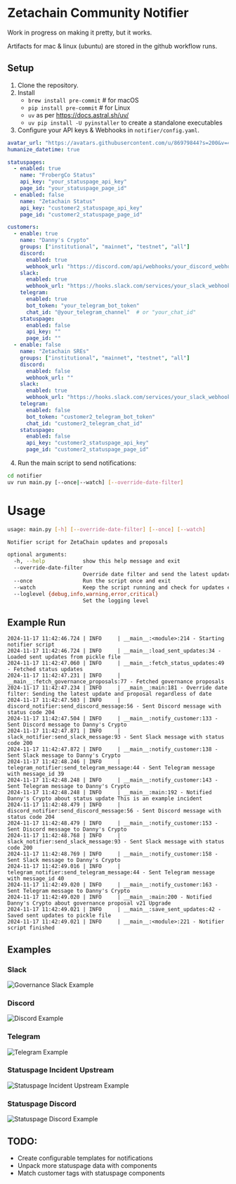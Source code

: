 # Zetachain Community Notifier

Work in progress on making it pretty, but it works.

Artifacts for mac & linux (ubuntu) are stored in the github workflow runs.

## Setup

1. Clone the repository.
2. Install 
    - `brew install pre-commit` # for macOS
    - `pip install pre-commit` # for Linux
    - `uv` as per https://docs.astral.sh/uv/
    - `uv pip install -U pyinstaller` to create a standalone executables
3. Configure your API keys & Webhooks in `notifier/config.yaml`.

~~~yaml
avatar_url: "https://avatars.githubusercontent.com/u/86979844?s=200&v=4"
humanize_datetime: true

statuspages:
  - enabled: true
    name: "FrobergCo Status"
    api_key: "your_statuspage_api_key"
    page_id: "your_statuspage_page_id"
  - enabled: false
    name: "Zetachain Status"
    api_key: "customer2_statuspage_api_key"
    page_id: "customer2_statuspage_page_id"

customers:
  - enable: true
    name: "Danny's Crypto"
    groups: ["institutional", "mainnet", "testnet", "all"]
    discord:
      enabled: true
      webhook_url: "https://discord.com/api/webhooks/your_discord_webhook_url"
    slack:
      enabled: true
      webhook_url: "https://hooks.slack.com/services/your_slack_webhook_url"
    telegram:
      enabled: true
      bot_token: "your_telegram_bot_token"
      chat_id: "@your_telegram_channel"  # or "your_chat_id"
    statuspage:
      enabled: false
      api_key: ""
      page_id: ""
  - enable: false
    name: "Zetachain SREs"
    groups: ["institutional", "mainnet", "testnet", "all"]
    discord:
      enabled: false
      webhook_url: ""
    slack:
      enabled: true
      webhook_url: "https://hooks.slack.com/services/your_slack_webhook_url"
    telegram:
      enabled: false
      bot_token: "customer2_telegram_bot_token"
      chat_id: "customer2_telegram_chat_id"
    statuspage:
      enabled: false
      api_key: "customer2_statuspage_api_key"
      page_id: "customer2_statuspage_page_id"
~~~

4. Run the main script to send notifications:

```sh
cd notifier
uv run main.py [--once|--watch] [--override-date-filter]
```

# Usage

~~~sh
usage: main.py [-h] [--override-date-filter] [--once] [--watch]

Notifier script for ZetaChain updates and proposals

optional arguments:
  -h, --help            show this help message and exit
  --override-date-filter
                        Override date filter and send the latest update and proposal regardless of date
  --once                Run the script once and exit
  --watch               Keep the script running and check for updates every 30 seconds
  --loglevel {debug,info,warning,error,critical}
                        Set the logging level
~~~

## Example Run

~~~
2024-11-17 11:42:46.724 | INFO     | __main__:<module>:214 - Starting notifier script
2024-11-17 11:42:46.724 | INFO     | __main__:load_sent_updates:34 - Loaded sent updates from pickle file
2024-11-17 11:42:47.060 | INFO     | __main__:fetch_status_updates:49 - Fetched status updates
2024-11-17 11:42:47.231 | INFO     | __main__:fetch_governance_proposals:77 - Fetched governance proposals
2024-11-17 11:42:47.234 | INFO     | __main__:main:181 - Override date filter: Sending the latest update and proposal regardless of date
2024-11-17 11:42:47.503 | INFO     | discord_notifier:send_discord_message:56 - Sent Discord message with status code 204
2024-11-17 11:42:47.504 | INFO     | __main__:notify_customer:133 - Sent Discord message to Danny's Crypto
2024-11-17 11:42:47.871 | INFO     | slack_notifier:send_slack_message:93 - Sent Slack message with status code 200
2024-11-17 11:42:47.872 | INFO     | __main__:notify_customer:138 - Sent Slack message to Danny's Crypto
2024-11-17 11:42:48.246 | INFO     | telegram_notifier:send_telegram_message:44 - Sent Telegram message with message_id 39
2024-11-17 11:42:48.248 | INFO     | __main__:notify_customer:143 - Sent Telegram message to Danny's Crypto
2024-11-17 11:42:48.248 | INFO     | __main__:main:192 - Notified Danny's Crypto about status update This is an example incident
2024-11-17 11:42:48.479 | INFO     | discord_notifier:send_discord_message:56 - Sent Discord message with status code 204
2024-11-17 11:42:48.479 | INFO     | __main__:notify_customer:153 - Sent Discord message to Danny's Crypto
2024-11-17 11:42:48.768 | INFO     | slack_notifier:send_slack_message:93 - Sent Slack message with status code 200
2024-11-17 11:42:48.769 | INFO     | __main__:notify_customer:158 - Sent Slack message to Danny's Crypto
2024-11-17 11:42:49.016 | INFO     | telegram_notifier:send_telegram_message:44 - Sent Telegram message with message_id 40
2024-11-17 11:42:49.020 | INFO     | __main__:notify_customer:163 - Sent Telegram message to Danny's Crypto
2024-11-17 11:42:49.020 | INFO     | __main__:main:200 - Notified Danny's Crypto about governance proposal v21 Upgrade
2024-11-17 11:42:49.021 | INFO     | __main__:save_sent_updates:42 - Saved sent updates to pickle file
2024-11-17 11:42:49.021 | INFO     | __main__:<module>:221 - Notifier script finished
~~~

## Examples

### Slack
![Governance Slack Example](assets/governance_slack.png)

### Discord
![Discord Example](assets/governance_discord.png)

### Telegram
![Telegram Example](assets/governance_telegram.png)

### Statuspage Incident Upstream
![Statuspage Incident Upstream Example](assets/status_upstream.png)

### Statuspage Discord
![Statuspage Discord Example](assets/status_discord.png)

## TODO:

- Create configurable templates for notifications
- Unpack more statuspage data with components
- Match customer tags with statuspage components